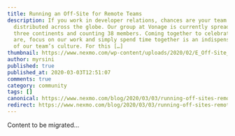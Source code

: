 ```yaml
---
title: Running an Off-Site for Remote Teams
description: If you work in developer relations, chances are your team is
  distributed across the globe. Our group at Vonage is currently spread over
  three continents and counting 38 members. Coming together to celebrate who we
  are, focus on our work and simply spend time together is an indispensable part
  of our team’s culture. For this […]
thumbnail: https://www.nexmo.com/wp-content/uploads/2020/02/E_Off-Site_Team_1200x600.png
author: myrsini
published: true
published_at: 2020-03-03T12:51:07
comments: true
category: community
tags: []
canonical: https://www.nexmo.com/blog/2020/03/03/running-off-sites-remote-teams-dr
redirect: https://www.nexmo.com/blog/2020/03/03/running-off-sites-remote-teams-dr
---
```

Content to be migrated...